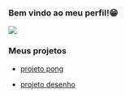 ### Bem vindo ao meu perfil!😁


![](https://media1.tenor.com/m/LO5LF4ge6jgAAAAC/teq-ultimate-gohan-teen-gohan.gif)


### Meus projetos

- [projeto pong](https://editor.p5js.org/miguel.cardoso.santos/sketches/pE5DT275B)

- [projeto desenho](https://editor.p5js.org/miguel.cardoso.santos/sketches/Zw60eMxCXY)



<!--
**Miguelescola062/Miguelescola062** is a ✨ _special_ ✨ repository because its `README.md` (this file) appears on your GitHub profile.

Here are some ideas to get you started:

- 🔭 I’m currently working on ...
- 🌱 I’m currently learning ...
- 👯 I’m looking to collaborate on ...
- 🤔 I’m looking for help with ...
- 💬 Ask me about ...
- 📫 How to reach me: ...
- 😄 Pronouns: ...
- ⚡ Fun fact: ...
-->
